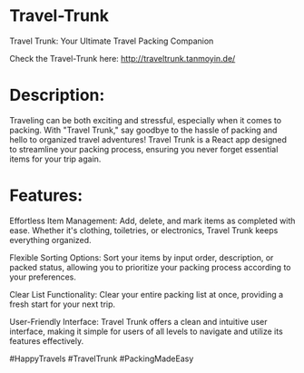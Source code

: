 # Travel-Trunk
Travel Trunk: Your Ultimate Travel Packing Companion

Check the Travel-Trunk here: http://traveltrunk.tanmoyin.de/

# Description:
Traveling can be both exciting and stressful, especially when it comes to packing. With "Travel Trunk," say goodbye to the hassle of packing and hello to organized travel adventures! Travel Trunk is a React app designed to streamline your packing process, ensuring you never forget essential items for your trip again.

# Features:

Effortless Item Management: Add, delete, and mark items as completed with ease. Whether it's clothing, toiletries, or electronics, Travel Trunk keeps everything organized.

Flexible Sorting Options: Sort your items by input order, description, or packed status, allowing you to prioritize your packing process according to your preferences.

Clear List Functionality: Clear your entire packing list at once, providing a fresh start for your next trip.

User-Friendly Interface: Travel Trunk offers a clean and intuitive user interface, making it simple for users of all levels to navigate and utilize its features effectively.


  #HappyTravels #TravelTrunk #PackingMadeEasy
